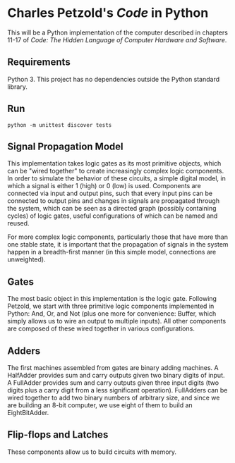 # Charles Petzold's _Code_ in Python

This will be a Python implementation of the computer described in chapters 11-17 of _Code: The Hidden Language of Computer Hardware and Software_.

## Requirements

Python 3. This project has no dependencies outside the Python standard library.

## Run

`python -m unittest discover tests`

## Signal Propagation Model

This implementation takes logic gates as its most primitive objects, which can be "wired together" to create increasingly complex logic components. In order to simulate the behavior of these circuits, a simple digital model, in which a signal is either 1 (high) or 0 (low) is used. Components are connected via input and output pins, such that every input pins can be connected to output pins and changes in signals are propagated through the system, which can be seen as a directed graph (possibly containing cycles) of logic gates, useful configurations of which can be named and reused.

For more complex logic components, particularly those that have more than one stable state, it is important that the propagation of signals in the system happen in a breadth-first manner (in this simple model, connections are unweighted).

## Gates

The most basic object in this implementation is the logic gate. Following Petzold, we start with three primitive logic components implemented in Python: And, Or, and Not (plus one more for convenience: Buffer, which simply allows us to wire an output to multiple inputs). All other components are composed of these wired together in various configurations.

## Adders

The first machines assembled from gates are binary adding machines. A HalfAdder provides sum and carry outputs given two binary digits of input. A FullAdder provides sum and carry outputs given three input digits (two digits plus a carry digit from a less significant operation). FullAdders can be wired together to add two binary numbers of arbitrary size, and since we are building an 8-bit computer, we use eight of them to build an EightBitAdder.

## Flip-flops and Latches

These components allow us to build circuits with memory.
